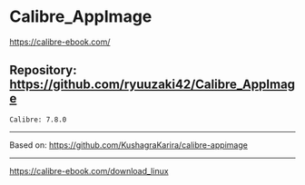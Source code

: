 
# Calibre_AppImage
https://calibre-ebook.com/

## Repository: https://github.com/ryuuzaki42/Calibre_AppImage
    Calibre: 7.8.0

---
Based on: https://github.com/KushagraKarira/calibre-appimage

---
https://calibre-ebook.com/download_linux
